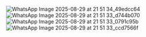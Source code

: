 ![WhatsApp Image 2025-08-29 at 21 51 34_49edcc64](https://github.com/user-attachments/assets/4159aaf2-1a1f-4dfc-ad60-cf7ff11ff4e8)
![WhatsApp Image 2025-08-29 at 21 51 33_d744b070](https://github.com/user-attachments/assets/3e01ff65-bb17-4672-aea9-0a8d7d091afe)
![WhatsApp Image 2025-08-29 at 21 51 33_0791c95b](https://github.com/user-attachments/assets/22b53175-577f-4fd9-96ab-6ff25c45a6a6)
![WhatsApp Image 2025-08-29 at 21 51 33_ccd7566f](https://github.com/user-attachments/assets/5219e73d-9bf6-4e56-86f7-346f004ca2f0)
